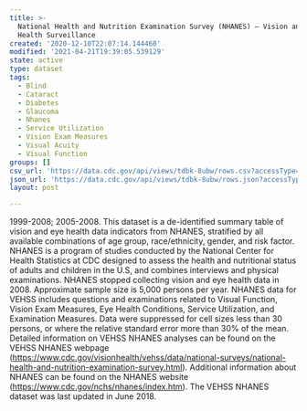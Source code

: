```yaml
---
title: >-
  National Health and Nutrition Examination Survey (NHANES) – Vision and Eye
  Health Surveillance
created: '2020-12-10T22:07:14.144460'
modified: '2021-04-21T19:39:05.539129'
state: active
type: dataset
tags:
  - Blind
  - Cataract
  - Diabetes
  - Glaucoma
  - Nhanes
  - Service Utilization
  - Vision Exam Measures
  - Visual Acuity
  - Visual Function
groups: []
csv_url: 'https://data.cdc.gov/api/views/tdbk-8ubw/rows.csv?accessType=DOWNLOAD'
json_url: 'https://data.cdc.gov/api/views/tdbk-8ubw/rows.json?accessType=DOWNLOAD'
layout: post

---
```

1999-2008; 2005-2008. This dataset is a de-identified summary table of vision and eye health data indicators from NHANES, stratified by all available combinations of age group, race/ethnicity, gender, and risk factor. NHANES is a program of studies conducted by the National Center for Health Statistics at CDC designed to assess the health and nutritional status of adults and children in the U.S, and combines interviews and physical examinations. NHANES stopped collecting vision and eye health data in 2008. Approximate sample size is 5,000 persons per year. NHANES data for VEHSS includes questions and examinations related to Visual Function, Vision Exam Measures, Eye Health Conditions, Service Utilization, and Examination Measures. Data were suppressed for cell sizes less than 30 persons, or where the relative standard error more than 30% of the mean. Detailed information on VEHSS NHANES analyses can be found on the VEHSS NHANES webpage (https://www.cdc.gov/visionhealth/vehss/data/national-surveys/national-health-and-nutrition-examination-survey.html). Additional information about NHANES can be found on the NHANES website (https://www.cdc.gov/nchs/nhanes/index.htm). The VEHSS NHANES dataset was last updated in June 2018.
